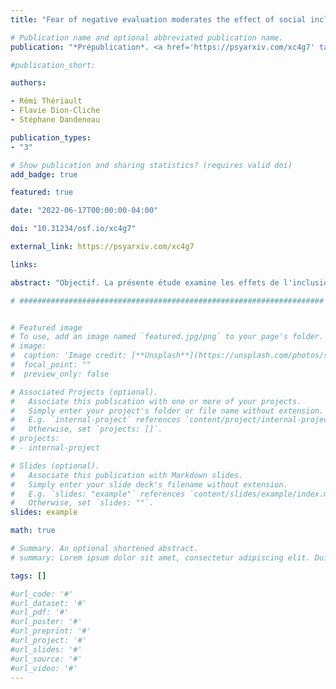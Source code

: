 ```yaml
---
title: "Fear of negative evaluation moderates the effect of social inclusion and social feedback on fundamental needs"

# Publication name and optional abbreviated publication name.
publication: "*Prépublication*. <a href='https://psyarxiv.com/xc4g7' target='_blank' rel='noopener noreferrer'>psyarxiv.com/xc4g7</a>"

#publication_short: 

authors:

- Rémi Thériault
- Flavie Dion‑Cliche
- Stéphane Dandeneau

publication_types:
- "3"

# Show publication and sharing statistics? (requires valid doi)
add_badge: true

featured: true

date: "2022-06-17T00:00:00-04:00"

doi: "10.31234/osf.io/xc4g7"

external_link: https://psyarxiv.com/xc4g7

links: 

abstract: "Objectif. La présente étude examine les effets de l'inclusion préférentielle sur la satisfaction des besoins fondamentaux après avoir reçu une rétroaction sociale ambiguë ou positive et étudie comment l'insécurité sociale modère cet effet. Méthode. 438 participants (58,7 % de femmes, âge moyen 39 ans) ont reçu des commentaires sociaux positifs ou ambigus, puis ont participé soit à une tâche de participation sociale (Cyberball/tâche de contrôle) soit à une tâche d'inclusion sociale préférentielle (Überball/manipulation expérimentale), puis ont finalement signalé l'accomplissement de leurs besoins fondamentaux. Les participants ont également rempli une mesure de l'insécurité sociale et d'autres mesures de la personnalité. Résultats. Les deux principaux résultats qui ressortent de la présente étude sont les suivants : (a) l'Überball - la condition préférentielle d'inclusion sociale - conduit à une meilleure satisfaction des besoins fondamentaux que le Cyberball ; et (b) les individus socialement anxieux (ceux qui craignent une évaluation négative) bénéficient de manière significative d'une inclusion sociale préférentielle (Überball) lorsqu'ils reçoivent des commentaires positifs, mais pas lorsqu'ils reçoivent des commentaires ambigus. Conclusion. Dans l'ensemble, cette recherche montre qu'Überball conduit à une meilleure satisfaction des besoins fondamentaux qu'une tâche de participation sociale comme Cyberball Inclusion. Cette étude est une condition valable et précieuse pour étudier les effets protecteurs de l'inclusion sociale. Cela suggère également que les personnes en situation d'insécurité sociale bénéficient le plus d'être préférentiellement incluses socialement après avoir reçu des commentaires sociaux positifs plutôt que d'être simplement incluses."

# ####################################################################


# Featured image
# To use, add an image named `featured.jpg/png` to your page's folder. 
# image:
#  caption: 'Image credit: [**Unsplash**](https://unsplash.com/photos/s9CC2SKySJM)'
#  focal_point: ""
#  preview_only: false

# Associated Projects (optional).
#   Associate this publication with one or more of your projects.
#   Simply enter your project's folder or file name without extension.
#   E.g. `internal-project` references `content/project/internal-project/index.md`.
#   Otherwise, set `projects: []`.
# projects:
# - internal-project

# Slides (optional).
#   Associate this publication with Markdown slides.
#   Simply enter your slide deck's filename without extension.
#   E.g. `slides: "example"` references `content/slides/example/index.md`.
#   Otherwise, set `slides: ""`.
slides: example

math: true

# Summary. An optional shortened abstract.
# summary: Lorem ipsum dolor sit amet, consectetur adipiscing elit. Duis posuere tellus ac convallis placerat. Proin tincidunt magna sed ex sollicitudin condimentum.

tags: []

#url_code: '#'
#url_dataset: '#'
#url_pdf: '#'
#url_poster: '#'
#url_preprint: '#'
#url_project: '#'
#url_slides: '#'
#url_source: '#'
#url_video: '#'
---
```

